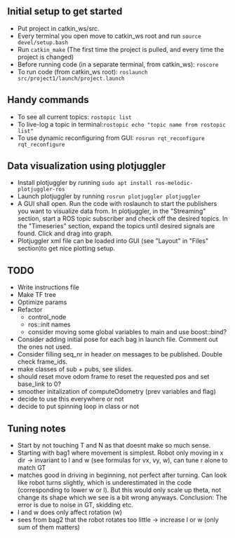 ## Initial setup to get started
* Put project in catkin_ws/src.
* Every terminal you open move to catkin_ws root and run `source devel/setup.bash`
* Run `catkin_make` (The first time the project is pulled, and every time the project is changed)
* Before running code (in a separate terminal, from catkin_ws): `roscore` 
* To run code (from catkin_ws root): `roslaunch src/project1/launch/project.launch`

## Handy commands
* To see all current topics: `rostopic list`
* To live-log a topic in terminal:`rostopic echo "topic name from rostopic list"`
* To use dynamic reconfiguring from GUI: `rosrun rqt_reconfigure rqt_reconfigure`

## Data visualization using plotjuggler
* Install plotjuggler by running `sudo apt install ros-melodic-plotjuggler-ros`
* Launch plotjuggler by running `rosrun plotjuggler plotjuggler`
* A GUI shall open. Run the code with roslaunch to start the publishers you want to visualize data from. In plotjuggler, in the "Streaming" section, start a ROS topic subscriber and check off the desired topics. In the "Timeseries" section, expand the topics until desired signals are found. Click and drag into graph.
* Plotjuggler xml file can be loaded into GUI (see "Layout" in "Files" section)to get nice plotting setup.

## TODO
* Write instructions file 
* Make TF tree
* Optimize params
* Refactor 
  - control_node
  - ros::init names
  - consider moving some global variables to main and use boost::bind?
* Consider adding initial pose for each bag in launch file. Comment out the ones not used.
* Consider filling seq_nr in header on messages to be published. Double check frame_ids.
* make classes of sub + pubs, see slides.
* should reset move odom frame to reset the requested pos and set base_link to 0? 
* smoother initalization of computeOdometry (prev variables and flag)
* decide to use this everywhere or not
* decide to put spinning loop in class or not

## Tuning notes
* Start by not touching T and N as that doesnt make so much sense.
* Starting with bag1 where movement is simplest. Robot only moving in x dir -> invariant to l and w (see formulas for vx, vy, w), can tune r alone to match GT
* matches good in driving in beginning, not perfect after turning. Can look like robot turns slightly, which is underestimated in the code (corresponding to lower w or l). But this would only scale up theta, not change its shape which we see is a bit wrong anyways. Conclusion: The error is due to noise in GT, skidding etc.
* l and w does only affect rotation (w)
* sees from bag2 that the robot rotates too little -> increase l or w (only sum of them matters)